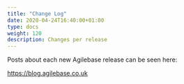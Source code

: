 ```yaml
---
title: "Change Log"
date: 2020-04-24T16:40:00+01:00
type: docs
weight: 120
description: Changes per release
---
```

Posts about each new Agilebase release can be seen here:

https://blog.agilebase.co.uk